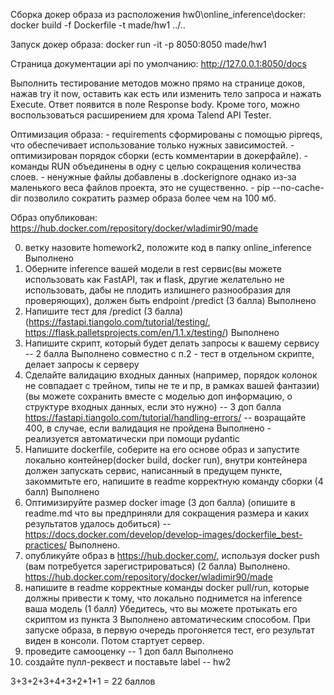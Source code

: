 
Сборка докер образа из расположения hw0\online_inference\docker:
docker build -f Dockerfile -t made/hw1 ../..

Запуск докер образа:
docker run -it -p 8050:8050 made/hw1

Страница документации api по умолчанию:
http://127.0.0.1:8050/docs

Выполнить тестирование методов можно прямо на странице доков, нажав try it now, оставить как есть или изменить тело запроса и нажать Execute.
Ответ появится в поле Response body.
Кроме того, можно воспользоваться расширением для хрома Talend API Tester.

Оптимизация образа:
	- requirements сформированы с помощью pipreqs, что обеспечивает использование только нужных зависимостей.
	- оптимизирован порядок сборки (есть комментарии в докерфайле).
	- команды RUN объединены в одну с целью сокращения количества слоев.
	- ненужные файлы добавлены в .dockerignore однако из-за маленького веса файлов проекта, это не существенно.
	- pip --no-cache-dir позволило сократить размер образа более чем на 100 мб.

Образ опубликован:
https://hub.docker.com/repository/docker/wladimir90/made


0) ветку назовите homework2, положите код в папку online_inference
Выполнено
1) Оберните inference вашей модели в rest сервис(вы можете использовать как FastAPI, так и flask, другие желательно не использовать, дабы не плодить излишнего разнообразия для проверяющих), должен быть endpoint /predict (3 балла)
Выполнено
2) Напишите тест для /predict  (3 балла) (https://fastapi.tiangolo.com/tutorial/testing/, https://flask.palletsprojects.com/en/1.1.x/testing/)
Выполнено
3) Напишите скрипт, который будет делать запросы к вашему сервису -- 2 балла
Выполнено совместно с п.2 - тест в отдельном скрипте, делает запросы к серверу
4) Сделайте валидацию входных данных (например, порядок колонок не совпадает с трейном, типы не те и пр, в рамках вашей фантазии)  (вы можете сохранить вместе с моделью доп информацию, о структуре входных данных, если это нужно) -- 3 доп балла
https://fastapi.tiangolo.com/tutorial/handling-errors/ -- возращайте 400, в случае, если валидация не пройдена
Выполнено - реализуется автоматически при помощи pydantic
5) Напишите dockerfile, соберите на его основе образ и запустите локально контейнер(docker build, docker run), внутри контейнера должен запускать сервис, написанный в предущем пункте, закоммитьте его, напишите в readme корректную команду сборки (4 балл)
Выполнено
6) Оптимизируйте размер docker image (3 доп балла) (опишите в readme.md что вы предприняли для сокращения размера и каких результатов удалось добиться)  -- https://docs.docker.com/develop/develop-images/dockerfile_best-practices/
Выполнено.
7) опубликуйте образ в https://hub.docker.com/, используя docker push (вам потребуется зарегистрироваться) (2 балла)
Выполнено. https://hub.docker.com/repository/docker/wladimir90/made
8) напишите в readme корректные команды docker pull/run, которые должны привести к тому, что локально поднимется на inference ваша модель (1 балл)
Убедитесь, что вы можете протыкать его скриптом из пункта 3
Выполнено автоматическим способом. При запуске образа, в первую очередь прогоняется тест, его результат виден в консоли. Потом стартует сервер.
5) проведите самооценку -- 1 доп балл
Выполнено
6) создайте пулл-реквест и поставьте label -- hw2

3+3+2+3+4+3+2+1+1 = 22 баллов

